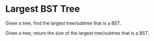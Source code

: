 # Largest BST Tree

Given a tree, find the largest tree/subtree that is a BST.

Given a tree, return the size of the largest tree/subtree that is a BST.
